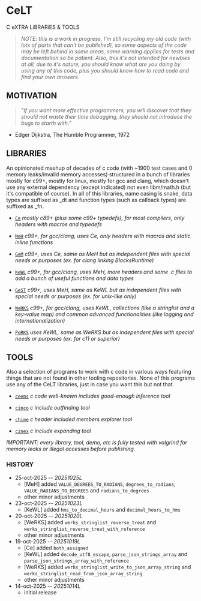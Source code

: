 # CeLT

C eXTRA LiBRARiES & TOOLS

> *NOTE: this is a work in progress, I'm still recycling my old code (with lots of parts that can't be published), so some aspects of the code may be left behind in some areas, same warning applies for tests and documentation so be patient. Also, this it's not intended for newbies at all, due to it's nature, you should know what are you doing by using any of this code, plus you should know how to read code and find your own answers.*

## MOTIVATION
> *"If you want more effective programmers, you will discover that they should not waste their time debugging, they should not introduce the bugs to starth with."*
- Edger Dijkstra, The Humble Programmer, 1972

## LIBRARIES

An opinionated mashup of decades of c code (with ~1900 test cases and 0 memory leaks/invalid memory accesses) structured in a bunch of libraries mostly for c99+, mostly for linux, mostly for gcc and clang, which doesn't use any external dependency (except indicated) not even libm/math.h (but it's compatible of course).
In all of this libraries, name casing is snake, data types are suffixed as _dt and function types (such as callback types) are suffixed as _fn.

* [`Ce`](libs/docs/ce.md) *mostly c89+ (plus some c99+ typedefs), for most compilers, only headers with macros and typedefs*

* [`MeH`](libs/docs/meh.md) *c99+, for gcc/clang, uses Ce, only headers with macros and static inline functions*
* [`GeM`](libs/docs/gem.md) *c99+, uses Ce, same as MeH but as independent files with special needs or purposes (ex. for clang linking BlocksRuntime)*

* [`KeWL`](libs/docs/kewl.md) *c99+, for gcc/clang, uses MeH, more headers and some .c files to add a bunch of useful functions and data types*
* [`GeST`](libs/docs/gest.md) *c99+, uses MeH, same as KeWL but as independent files with special needs or purposes (ex. for unix-like only)*

* [`WeRKS`](libs/docs/werks.md) *c99+, for gcc/clang, uses KeWL, collections (like a stringlist and a key-value map) and common advanced functionalities (like logging and internationalization)*
* [`PeRKS`](libs/docs/perks.md) *uses KeWL, same as WeRKS but as independent files with special needs or purposes (ex. for c11 or superior)*

## TOOLS

Also a selection of programs to work with c code in various ways featuring things that are not found in other tooling repositories.
None of this programs use any of the CeLT libraries, just in case you want this but not that.

* [`ceems`](tools/docs/ceems.md) *c code well-known includes good-enough inference tool*

* [`cinco`](tools/docs/cinco.md) *c include outfinding tool*

* [`chime`](tools/docs/chime.md) *c header included members explorer tool*

* [`cinex`](tools/docs/cinex.md) *c include expanding tool*

*IMPORTANT: every library, tool, demo, etc is fully tested with valgrind for memory leaks or illegal accesses before publishing.*

### HISTORY

* 25-oct-2025 -- *20251025L*
	- [MeH] added `VALUE_DEGREES_TO_RADIANS`, `degrees_to_radians`, `VALUE_RADIANS_TO_DEGREES` and `radians_to_degrees`
	- other minor adjustments
* 23-oct-2025 -- *20251023L*
	- [KeWL] added `hms_to_decimal_hours` and `decimal_hours_to_hms`
* 20-oct-2025 -- *20251020L*
	- [WeRKS] added `werks_stringlist_reverse_treat` and `werks_stringlist_reverse_treat_with_reference`
	- other minor adjustments
* 19-oct-2025 -- *20251019L*
	- [Ce] added `both_assigned`
	- [KeWL] added `decode_utf8_escape`, `parse_json_strings_array` and  `parse_json_strings_array_with_reference`
	- [WeRKS] added `werks_stringlist_write_to_json_array_string` and `werks_stringlist_read_from_json_array_string`
	- other minor adjustments
* 14-oct-2025 -- *20251014L*
	- initial release

